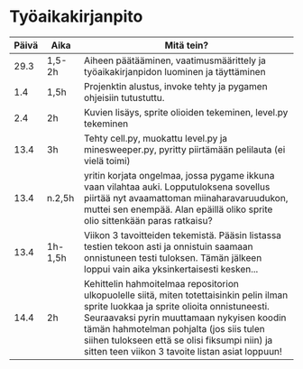 # Työaikakirjanpito
Päivä | Aika | Mitä tein?
--------- | ------------- | ---------------------------------------------------------
29.3 | 1,5-2h | Aiheen päätääminen, vaatimusmäärittely ja työaikakirjanpidon luominen ja täyttäminen
1.4 | 1,5h | Projenktin alustus, invoke tehty ja pygamen ohjeisiin tutustuttu. 
2.4 | 2h | Kuvien lisäys, sprite olioiden tekeminen, level.py tekeminen
13.4| 3h | Tehty cell.py, muokattu level.py ja minesweeper.py, pyritty piirtämään pelilauta (ei vielä toimi) 
13.4|n.2,5h|yritin korjata ongelmaa, jossa pygame ikkuna vaan vilahtaa auki. Lopputuloksena sovellus piirtää nyt avaamattoman miinaharavaruudukon, muttei sen enempää. Alan epäillä oliko sprite olio sittenkään paras ratkaisu?
13.4 | 1h-1,5h | Viikon 3 tavoitteiden tekemistä. Pääsin listassa testien tekoon asti ja onnistuin saamaan onnistuneen testi tuloksen. Tämän jälkeen loppui vain aika yksinkertaisesti kesken...
14.4 | 2h | Kehittelin hahmoitelmaa repositorion ulkopuolelle siitä, miten totettaisinkin pelin ilman sprite luokkaa ja sprite olioita onnistuneesti. Seuraavaksi pyrin muuttamaan nykyisen koodin tämän hahmotelman pohjalta (jos siis tulen siihen tulokseen että se olisi fiksumpi niin) ja sitten teen viikon 3 tavoite listan asiat loppuun!
